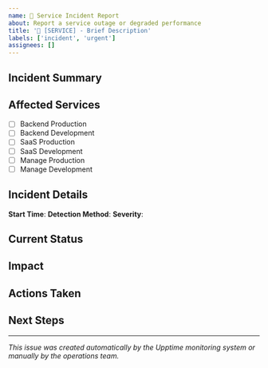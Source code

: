 ```yaml
---
name: 🚨 Service Incident Report
about: Report a service outage or degraded performance
title: '🚨 [SERVICE] - Brief Description'
labels: ['incident', 'urgent']
assignees: []
---
```


## Incident Summary
<!-- Provide a brief summary of the incident -->

## Affected Services
<!-- Check all that apply -->
- [ ] Backend Production
- [ ] Backend Development  
- [ ] SaaS Production
- [ ] SaaS Development
- [ ] Manage Production
- [ ] Manage Development

## Incident Details
**Start Time**: <!-- When did the incident begin? -->
**Detection Method**: <!-- How was the incident detected? (monitoring, user report, etc.) -->
**Severity**: <!-- Critical / High / Medium / Low -->

## Current Status
<!-- What is the current status of the services? -->

## Impact
<!-- What is the impact on users/customers? -->

## Actions Taken
<!-- What steps have been taken to resolve the issue? -->

## Next Steps
<!-- What are the next steps planned? -->

---
*This issue was created automatically by the Upptime monitoring system or manually by the operations team.*
